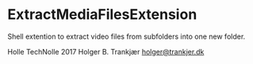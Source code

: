 # ExtractMediaFilesExtension
Shell extention to extract video files from subfolders into one new folder. 

Holle TechNolle 2017
Holger B. Trankjær
holger@trankjer.dk
